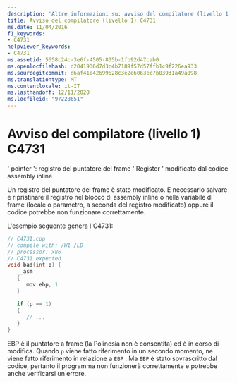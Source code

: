 ```yaml
---
description: 'Altre informazioni su: avviso del compilatore (livello 1) C4731'
title: Avviso del compilatore (livello 1) C4731
ms.date: 11/04/2016
f1_keywords:
- C4731
helpviewer_keywords:
- C4731
ms.assetid: 5658c24c-3e6f-4505-835b-1fb92d47cab0
ms.openlocfilehash: d2041936d7d3c4b7189f57d57ffb1c9f226ea933
ms.sourcegitcommit: d6af41e42699628c3e2e6063ec7b03931a49a098
ms.translationtype: MT
ms.contentlocale: it-IT
ms.lasthandoff: 12/11/2020
ms.locfileid: "97228651"
---
```

# <a name="compiler-warning-level-1-c4731"></a>Avviso del compilatore (livello 1) C4731

' pointer ': registro del puntatore del frame ' Register ' modificato dal codice assembly inline

Un registro del puntatore del frame è stato modificato. È necessario salvare e ripristinare il registro nel blocco di assembly inline o nella variabile di frame (locale o parametro, a seconda del registro modificato) oppure il codice potrebbe non funzionare correttamente.

L'esempio seguente genera l'C4731:

```cpp
// C4731.cpp
// compile with: /W1 /LD
// processor: x86
// C4731 expected
void bad(int p) {
   __asm
   {
      mov ebp, 1
   }

   if (p == 1)
   {
      // ...
   }
}
```

EBP è il puntatore a frame (la Polinesia non è consentita) ed è in corso di modifica. Quando `p` viene fatto riferimento in un secondo momento, ne viene fatto riferimento in relazione a `EBP` . Ma `EBP` è stato sovrascritto dal codice, pertanto il programma non funzionerà correttamente e potrebbe anche verificarsi un errore.
